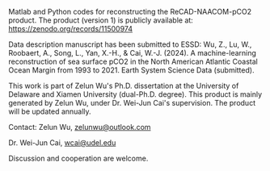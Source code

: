Matlab and Python codes for reconstructing the ReCAD-NAACOM-pCO2 product. 
The product (version 1) is publicly available at: https://zenodo.org/records/11500974

Data description manuscript has been submitted to ESSD: 
Wu, Z., Lu, W., Roobaert, A., Song, L., Yan, X.-H., & Cai, W.-J. (2024). A machine-learning reconstruction of sea surface pCO2 in the North American Atlantic Coastal Ocean Margin from 1993 to 2021. Earth System Science Data (submitted).

This work is part of Zelun Wu's Ph.D. dissertation at the University of Delaware and Xiamen University (dual-Ph.D. degree).
This product is mainly generated by Zelun Wu, under Dr. Wei-Jun Cai's supervision. The product will be updated annually.

Contact:
Zelun Wu, zelunwu@outlook.com

Dr. Wei-Jun Cai, wcai@udel.edu

Discussion and cooperation are welcome.

